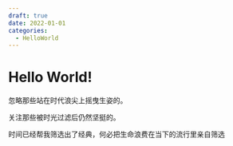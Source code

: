 ```yaml
---
draft: true
date: 2022-01-01
categories:
  - HelloWorld
---
```


# Hello World!

忽略那些站在时代浪尖上摇曳生姿的。

关注那些被时光过滤后仍然坚挺的。

时间已经帮我筛选出了经典，何必把生命浪费在当下的流行里亲自筛选